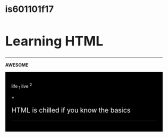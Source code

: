 # is601101f17
<html>
  <h1 style="font-size:300%;">Learning HTML</h1>
  <hr>
  <p><b>AWESOME</b></p>
  <div style="background-color:black;color:white;padding:20px;">
  <p>life<sub> 1</sub> live <sup>2</sup></p>
   +<p style="font-size:150%;">HTML is chilled if you know the basics</p>
   <hr>
     </html>
